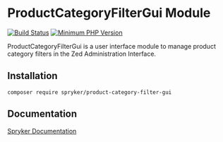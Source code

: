 # ProductCategoryFilterGui Module
[![Build Status](https://travis-ci.org/spryker/product-category-filter-gui.svg)](https://travis-ci.org/spryker/product-category-filter-gui)
[![Minimum PHP Version](https://img.shields.io/badge/php-%3E%3D%207.3-8892BF.svg)](https://php.net/)

ProductCategoryFilterGui is a user interface module to manage product category filters in the Zed Administration Interface.

## Installation

```
composer require spryker/product-category-filter-gui
```

## Documentation

[Spryker Documentation](https://academy.spryker.com/developing_with_spryker/module_guide/modules.html)
